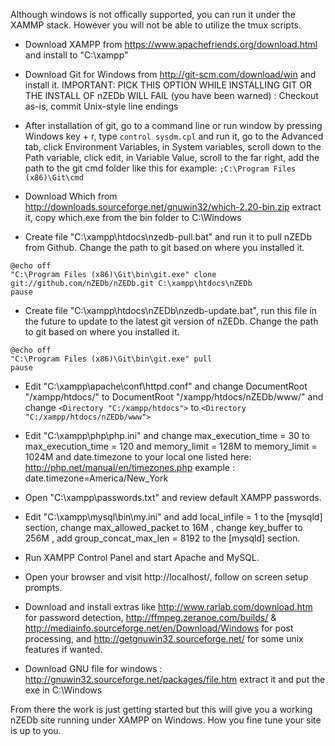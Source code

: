 Although windows is not offically supported, you can run it under the XAMMP stack. However you will not be able to utilize the tmux scripts.

* Download XAMPP from https://www.apachefriends.org/download.html and install to "C:\xampp\"   

* Download Git for Windows from http://git-scm.com/download/win and install it. IMPORTANT: PICK THIS OPTION WHILE INSTALLING GIT OR THE INSTALL OF nZEDb WILL FAIL (you have been warned) : 
Checkout as-is, commit Unix-style line endings

* After installation of git, go to a command line or run window by pressing Windows key + r, type `control sysdm.cpl` and run it, go to the Advanced tab, click Environment Variables, in System variables, scroll down to the Path variable, click edit, in Variable Value, scroll to the far right, add the path to the git cmd folder like this for example: `;C:\Program Files (x86)\Git\cmd`  

* Download Which from http://downloads.sourceforge.net/gnuwin32/which-2.20-bin.zip extract it, copy which.exe from the bin folder to C:\Windows

* Create file "C:\xampp\htdocs\nzedb-pull.bat" and run it to pull nZEDb from Github. Change the path to git based on where you installed it.

```
@echo off  
"C:\Program Files (x86)\Git\bin\git.exe" clone git://github.com/nZEDb/nZEDb.git C:\xampp\htdocs\nZEDb  
pause  
```

* Create file "C:\xampp\htdocs\nZEDb\nzedb-update.bat", run this file in the future to update to the latest git version of nZEDb. Change the path to git based on where you installed it.

```
@echo off  
"C:\Program Files (x86)\Git\bin\git.exe" pull  
pause  
```

* Edit "C:\xampp\apache\conf\httpd.conf" and change DocumentRoot "/xampp/htdocs/" to DocumentRoot "/xampp/htdocs/nZEDb/www/" and change `<Directory "C:/xampp/htdocs">` to `<Directory "C:/xampp/htdocs/nZEDb/www">`  

* Edit "C:\xampp\php\php.ini" and change max_execution_time = 30 to max_execution_time = 120 and memory_limit = 128M to memory_limit = 1024M and date.timezone to your local one listed here: http://php.net/manual/en/timezones.php example : date.timezone=America/New_York  

* Open "C:\xampp\passwords.txt" and review default XAMPP passwords.  

* Edit "C:\xampp\mysql\bin\my.ini" and add local_infile = 1 to the [mysqld] section, change max_allowed_packet to 16M , change key_buffer to 256M , add group_concat_max_len = 8192 to the [mysqld] section.

* Run XAMPP Control Panel and start Apache and MySQL.  

* Open your browser and visit http://localhost/, follow on screen setup prompts.  

* Download and install extras like http://www.rarlab.com/download.htm for password detection, http://ffmpeg.zeranoe.com/builds/ & http://mediainfo.sourceforge.net/en/Download/Windows for post processing, and http://getgnuwin32.sourceforge.net/ for some unix features if wanted.

* Download GNU file for windows : http://gnuwin32.sourceforge.net/packages/file.htm extract it and put the exe in C:\Windows

From there the work is just getting started but this will give you a working nZEDb site running under XAMPP on Windows. How you fine tune your site is up to you.

